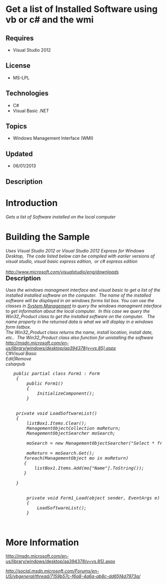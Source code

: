 # Get a list of Installed Software using vb or c# and the wmi
## Requires
- Visual Studio 2012
## License
- MS-LPL
## Technologies
- C#
- Visual Basic .NET
## Topics
- Windows Management Interface (WMI)
## Updated
- 06/01/2013
## Description

<h1>Introduction</h1>
<div><em>Gets a list of Software installed on the local computer&nbsp;</em></div>
<h1><span>Building the Sample</span></h1>
<div><em>Uses Visual Studio 2012 or Visual Studio 2012 Express for Windows Desktop,&nbsp; The code listed below can be compiled with earlier versions of visual studio, visual basic express edition,&nbsp; or c# express edition</em></div>
<div><em>&nbsp;</em></div>
<div><em><a href="http://www.microsoft.com/visualstudio/eng/downloads">http://www.microsoft.com/visualstudio/eng/downloads</a></em></div>
<div><span style="font-size:20px; font-weight:bold">Description</span></div>
<div>&nbsp;</div>
<div><em>
<div>Uses the windows managment interface and visual basic&nbsp;to get a list of the installed installed software on the computer.&nbsp;&nbsp;The name of&nbsp;the installed software will be displayed in an windows forms list box. You can use the classes in
 <a class="libraryLink" href="http://msdn.microsoft.com/en-US/library/System.Management.aspx" target="_blank" title="Auto generated link to System.Management">System.Management</a> to query the&nbsp;windows managment interface to get information about the local computer.&nbsp; In this case we&nbsp;query the Win32_Product class to get the installed software on the computer.&nbsp;&nbsp; The name property in the returned
 data is what we will display in a windows form&nbsp;listbox.</div>
<div></div>
<div>The Win32_Product class returns the name, install location, install date, etc..&nbsp; The Win32_Product class also function for unistalling the software</div>
<div></div>
<div></div>
<div><a href="http://msdn.microsoft.com/en-us/library/windows/desktop/aa394378(v=vs.85).aspx">http://msdn.microsoft.com/en-us/library/windows/desktop/aa394378(v=vs.85).aspx</a></div>
<div class="scriptcode">
<div class="pluginEditHolder" pluginCommand="mceScriptCode">
<div class="title"><span>C#</span><span>Visual Basic</span></div>
<div class="pluginLinkHolder"><span class="pluginEditHolderLink">Edit</span>|<span class="pluginRemoveHolderLink">Remove</span></div>
<span class="hidden">csharp</span><span class="hidden">vb</span>


<div class="preview">
<pre class="csharp">&nbsp;&nbsp;&nbsp;<span class="cs__keyword">public</span>&nbsp;partial&nbsp;<span class="cs__keyword">class</span>&nbsp;Form1&nbsp;:&nbsp;Form&nbsp;
&nbsp;&nbsp;&nbsp;&nbsp;{&nbsp;
&nbsp;&nbsp;&nbsp;&nbsp;&nbsp;&nbsp;&nbsp;&nbsp;<span class="cs__keyword">public</span>&nbsp;Form1()&nbsp;
&nbsp;&nbsp;&nbsp;&nbsp;&nbsp;&nbsp;&nbsp;&nbsp;{&nbsp;
&nbsp;&nbsp;&nbsp;&nbsp;&nbsp;&nbsp;&nbsp;&nbsp;&nbsp;&nbsp;&nbsp;&nbsp;InitializeComponent();&nbsp;
&nbsp;&nbsp;&nbsp;&nbsp;&nbsp;&nbsp;&nbsp;&nbsp;}&nbsp;
&nbsp;&nbsp;&nbsp;&nbsp;&nbsp;&nbsp;&nbsp;&nbsp;&nbsp;&nbsp;&nbsp;&nbsp;&nbsp;
&nbsp;
&nbsp;&nbsp;&nbsp;&nbsp;<span class="cs__keyword">private</span>&nbsp;<span class="cs__keyword">void</span>&nbsp;LoadSoftwareList()&nbsp;
&nbsp;&nbsp;&nbsp;&nbsp;{&nbsp;
&nbsp;&nbsp;&nbsp;&nbsp;&nbsp;&nbsp;&nbsp;&nbsp;listBox1.Items.Clear();&nbsp;
&nbsp;&nbsp;&nbsp;&nbsp;&nbsp;&nbsp;&nbsp;&nbsp;ManagementObjectCollection&nbsp;moReturn;&nbsp;&nbsp;&nbsp;
&nbsp;&nbsp;&nbsp;&nbsp;&nbsp;&nbsp;&nbsp;&nbsp;ManagementObjectSearcher&nbsp;moSearch;&nbsp;
&nbsp;
&nbsp;&nbsp;&nbsp;&nbsp;&nbsp;&nbsp;&nbsp;&nbsp;moSearch&nbsp;=&nbsp;<span class="cs__keyword">new</span>&nbsp;ManagementObjectSearcher(<span class="cs__string">&quot;Select&nbsp;*&nbsp;from&nbsp;Win32_Product&quot;</span>);&nbsp;
&nbsp;
&nbsp;&nbsp;&nbsp;&nbsp;&nbsp;&nbsp;&nbsp;&nbsp;moReturn&nbsp;=&nbsp;moSearch.Get();&nbsp;
&nbsp;&nbsp;&nbsp;&nbsp;&nbsp;&nbsp;&nbsp;<span class="cs__keyword">foreach</span>(ManagementObject&nbsp;mo&nbsp;<span class="cs__keyword">in</span>&nbsp;moReturn)&nbsp;
&nbsp;&nbsp;&nbsp;&nbsp;&nbsp;&nbsp;&nbsp;{&nbsp;
&nbsp;&nbsp;&nbsp;&nbsp;&nbsp;&nbsp;&nbsp;&nbsp;&nbsp;&nbsp;&nbsp;listBox1.Items.Add(mo[<span class="cs__string">&quot;Name&quot;</span>].ToString());&nbsp;
&nbsp;&nbsp;&nbsp;&nbsp;&nbsp;&nbsp;&nbsp;}&nbsp;
&nbsp;
&nbsp;&nbsp;&nbsp;&nbsp;}&nbsp;
&nbsp;
&nbsp;
&nbsp;&nbsp;&nbsp;&nbsp;&nbsp;&nbsp;&nbsp;&nbsp;<span class="cs__keyword">private</span>&nbsp;<span class="cs__keyword">void</span>&nbsp;Form1_Load(<span class="cs__keyword">object</span>&nbsp;sender,&nbsp;EventArgs&nbsp;e)&nbsp;
&nbsp;&nbsp;&nbsp;&nbsp;&nbsp;&nbsp;&nbsp;&nbsp;{&nbsp;
&nbsp;&nbsp;&nbsp;&nbsp;&nbsp;&nbsp;&nbsp;&nbsp;&nbsp;&nbsp;&nbsp;&nbsp;LoadSoftwareList();&nbsp;
&nbsp;&nbsp;&nbsp;&nbsp;&nbsp;&nbsp;&nbsp;&nbsp;}</pre>
</div>
</div>
</div>
</em></div>
<div><em><em>&nbsp;</em></em>&nbsp;</div>
<h1>More Information</h1>
<p><a href="http://msdn.microsoft.com/en-us/library/windows/desktop/aa394378(v=vs.85).aspx">http://msdn.microsoft.com/en-us/library/windows/desktop/aa394378(v=vs.85).aspx</a></p>
<div><em><a href="http://social.msdn.microsoft.com/Forums/en-US/vbgeneral/thread/7159b57c-f6a8-4a6a-ab8c-dd65f4d7973a/">http://social.msdn.microsoft.com/Forums/en-US/vbgeneral/thread/7159b57c-f6a8-4a6a-ab8c-dd65f4d7973a/</a></em></div>
